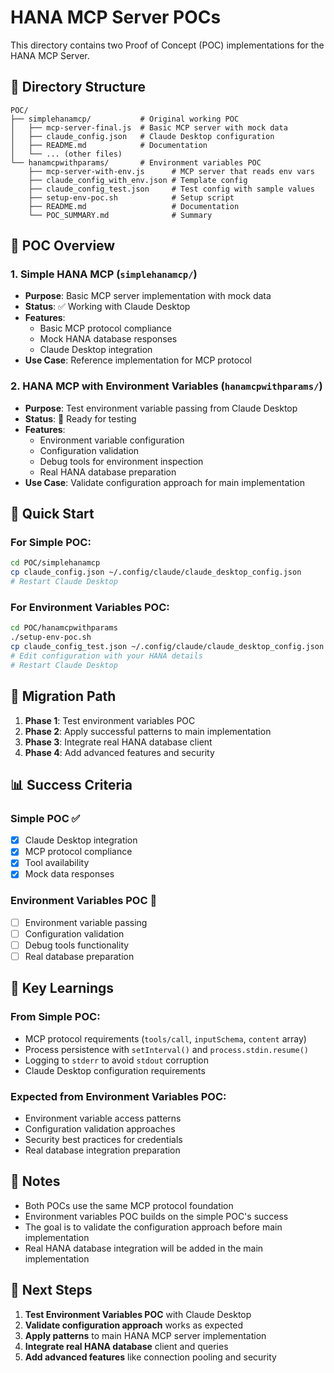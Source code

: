 # HANA MCP Server POCs

This directory contains two Proof of Concept (POC) implementations for the HANA MCP Server.

## 📁 Directory Structure

```
POC/
├── simplehanamcp/           # Original working POC
│   ├── mcp-server-final.js  # Basic MCP server with mock data
│   ├── claude_config.json   # Claude Desktop configuration
│   ├── README.md            # Documentation
│   └── ... (other files)
└── hanamcpwithparams/       # Environment variables POC
    ├── mcp-server-with-env.js      # MCP server that reads env vars
    ├── claude_config_with_env.json # Template config
    ├── claude_config_test.json     # Test config with sample values
    ├── setup-env-poc.sh            # Setup script
    ├── README.md                   # Documentation
    └── POC_SUMMARY.md              # Summary
```

## 🎯 POC Overview

### 1. Simple HANA MCP (`simplehanamcp/`)
- **Purpose**: Basic MCP server implementation with mock data
- **Status**: ✅ Working with Claude Desktop
- **Features**: 
  - Basic MCP protocol compliance
  - Mock HANA database responses
  - Claude Desktop integration
- **Use Case**: Reference implementation for MCP protocol

### 2. HANA MCP with Environment Variables (`hanamcpwithparams/`)
- **Purpose**: Test environment variable passing from Claude Desktop
- **Status**: 🧪 Ready for testing
- **Features**:
  - Environment variable configuration
  - Configuration validation
  - Debug tools for environment inspection
  - Real HANA database preparation
- **Use Case**: Validate configuration approach for main implementation

## 🚀 Quick Start

### For Simple POC:
```bash
cd POC/simplehanamcp
cp claude_config.json ~/.config/claude/claude_desktop_config.json
# Restart Claude Desktop
```

### For Environment Variables POC:
```bash
cd POC/hanamcpwithparams
./setup-env-poc.sh
cp claude_config_test.json ~/.config/claude/claude_desktop_config.json
# Edit configuration with your HANA details
# Restart Claude Desktop
```

## 🔄 Migration Path

1. **Phase 1**: Test environment variables POC
2. **Phase 2**: Apply successful patterns to main implementation
3. **Phase 3**: Integrate real HANA database client
4. **Phase 4**: Add advanced features and security

## 📊 Success Criteria

### Simple POC ✅
- [x] Claude Desktop integration
- [x] MCP protocol compliance
- [x] Tool availability
- [x] Mock data responses

### Environment Variables POC 🎯
- [ ] Environment variable passing
- [ ] Configuration validation
- [ ] Debug tools functionality
- [ ] Real database preparation

## 🔧 Key Learnings

### From Simple POC:
- MCP protocol requirements (`tools/call`, `inputSchema`, `content` array)
- Process persistence with `setInterval()` and `process.stdin.resume()`
- Logging to `stderr` to avoid `stdout` corruption
- Claude Desktop configuration requirements

### Expected from Environment Variables POC:
- Environment variable access patterns
- Configuration validation approaches
- Security best practices for credentials
- Real database integration preparation

## 📝 Notes

- Both POCs use the same MCP protocol foundation
- Environment variables POC builds on the simple POC's success
- The goal is to validate the configuration approach before main implementation
- Real HANA database integration will be added in the main implementation

## 🎯 Next Steps

1. **Test Environment Variables POC** with Claude Desktop
2. **Validate configuration approach** works as expected
3. **Apply patterns** to main HANA MCP server implementation
4. **Integrate real HANA database** client and queries
5. **Add advanced features** like connection pooling and security 